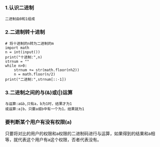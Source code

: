 ### 1.认识二进制

```
二进制由0和1组成
```

### 2.二进制转十进制

```
# 将十进制的n转为二进制的m
import math
n = int(input())
print("十进制:",n)
strnum = ""
while n>0:
    strnum += str(math.floor(n%2))
    n = math.floor(n/2)
print("二进制:",strnum[::-1])
```

### 3.二进制之间的与\(&\)或\(\|\)运算

```
与运算:a&b,只有a，b为1时，结果才为1
或运算:a|b，只要a或b中有一个为1，结果就为1
```

### 要判断某个用户有没有权限\(a\)

只要将对比的用户的权限和a权限的二进制码进行与运算，如果得到的结果和a相等，就代表这个用户有a这个权限，否者代表没有。



